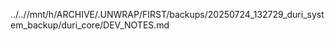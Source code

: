 ../..//mnt/h/ARCHIVE/.UNWRAP/FIRST/backups/20250724_132729_duri_system_backup/duri_core/DEV_NOTES.md